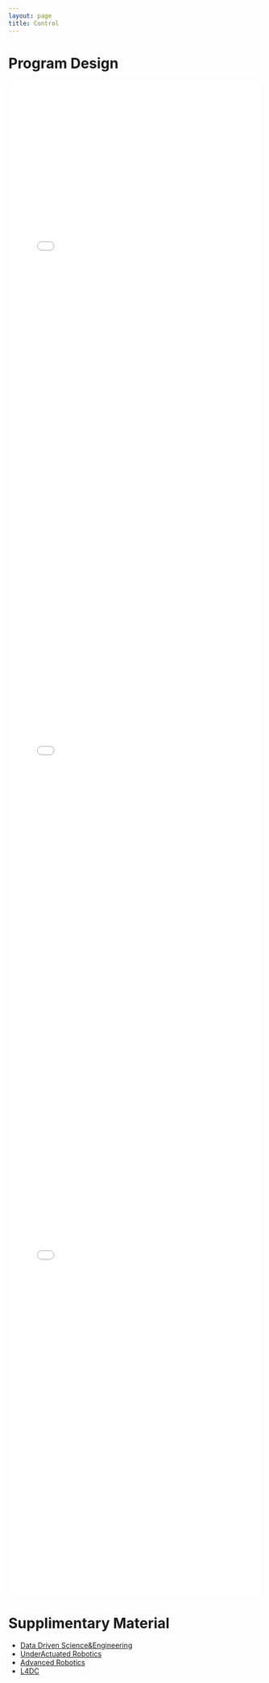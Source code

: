 ```yaml
---
layout: page
title: Control
---
```


# Program Design
<embed src="/assets/docs/Beihang/CandidacyExam.pdf" type="application/pdf" width="100%" height=1000>
<embed src="/assets/docs/Beihang/ProgramDesign.pdf" type="application/pdf" width="100%" height=1000>
<embed src="/assets/docs/Beihang/EssentialCourse.pdf" type="application/pdf" width="100%" height=1000>

# Supplimentary Material
- [Data Driven Science&Engineering](http://www.databookuw.com/)
- [UnderActuated Robotics](https://underactuated.mit.edu/)
- [Advanced Robotics](https://people.eecs.berkeley.edu/~pabbeel/cs287-fa19/)
- [L4DC](https://l4dc.ethz.ch/)
